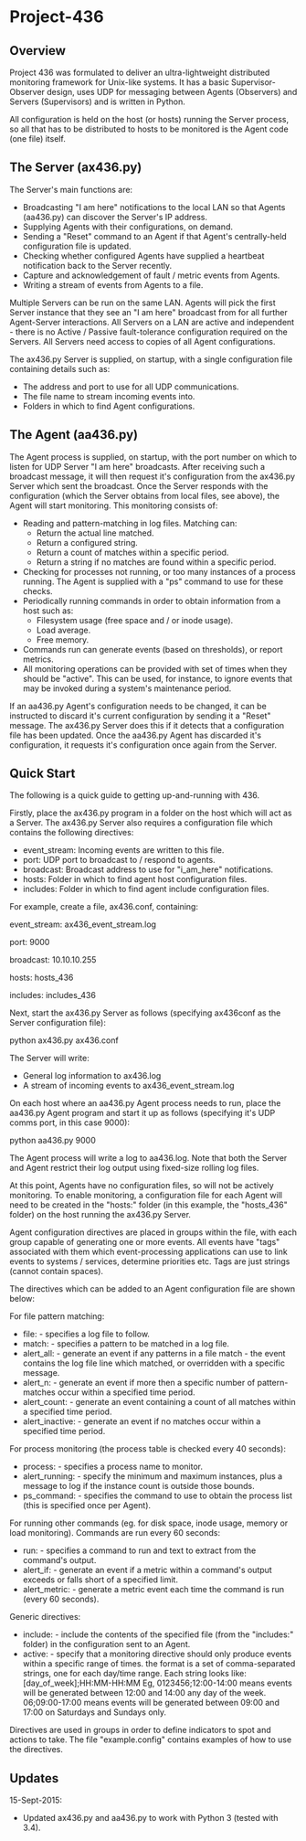 Project-436
===========
Overview
--------
Project 436 was formulated to deliver an ultra-lightweight distributed monitoring
framework for Unix-like systems.  It has a basic Supervisor-Observer design, uses
UDP for messaging between Agents (Observers) and Servers (Supervisors) and is written
in Python.

All configuration is held on the host (or hosts) running the Server process, so all
that has to be distributed to hosts to be monitored is the Agent code (one file) itself.

The Server (ax436.py)
---------------------
The Server's main functions are:

- Broadcasting "I am here" notifications to the local LAN so that
  Agents (aa436.py) can discover the Server's IP address.
- Supplying Agents with their configurations, on demand.
- Sending a "Reset" command to an Agent if that Agent's centrally-held
  configuration file is updated.
- Checking whether configured Agents have supplied a heartbeat
  notification back to the Server recently.
- Capture and acknowledgement of fault / metric events from
  Agents.
- Writing a stream of events from Agents to a file.

Multiple Servers can be run on the same LAN.  Agents will pick the
first Server instance that they see an "I am here" broadcast from for all
further Agent-Server interactions.  All Servers on a LAN are active 
and independent - there is no Active / Passive fault-tolerance configuration
required on the Servers.  All Servers need access to copies of all Agent configurations.

The ax436.py Server is supplied, on startup, with a single configuration
file containing details such as:

- The address and port to use for all UDP communications.
- The file name to stream incoming events into.
- Folders in which to find Agent configurations.

The Agent (aa436.py)
--------------------
The Agent process is supplied, on startup, with the port number on which
to listen for UDP Server "I am here" broadcasts.  After receiving such a broadcast
message, it will then request it's configuration from the ax436.py Server
which sent the broadcast.  Once the Server responds with the configuration
(which the Server obtains from local files, see above), the Agent will start
monitoring.  This monitoring consists of:

- Reading and pattern-matching in log files.  Matching can:
  - Return the actual line matched.
  - Return a configured string.
  - Return a count of matches within a specific period.
  - Return a string if no matches are found within a specific period.
- Checking for processes not running, or too many instances of a
  process running.  The Agent is supplied with a "ps" command to use
  for these checks.
- Periodically running commands in order to obtain information from
  a host such as:
  - Filesystem usage (free space and / or inode usage).
  - Load average.
  - Free memory.
- Commands run can generate events (based on thresholds), or report
  metrics.
- All monitoring operations can be provided with set of times when
  they should be "active".  This can be used, for instance, to ignore
  events that may be invoked during a system's maintenance period.

If an aa436.py Agent's configuration needs to be changed, it can be
instructed to discard it's current configuration by sending it a "Reset"
message.  The ax436.py Server does this if it detects that a configuration
file has been updated.  Once the aa436.py Agent has discarded it's
configuration, it requests it's configuration once again from the Server.

Quick Start
-----------
The following is a quick guide to getting up-and-running with 436.

Firstly, place the ax436.py program in a folder on the host which will
act as a Server.  The ax436.py Server also requires a configuration file
which contains the following directives:

- event_stream:    Incoming events are written to this file.
- port:            UDP port to broadcast to / respond to agents.
- broadcast:       Broadcast address to use for "i_am_here" notifications.
- hosts:           Folder in which to find agent host configuration files.
- includes:        Folder in which to find agent include configuration files.

For example, create a file, ax436.conf, containing:

  event_stream:     ax436_event_stream.log

  port:             9000

  broadcast:        10.10.10.255

  hosts:            hosts_436

  includes:         includes_436

Next, start the ax436.py Server as follows (specifying ax436conf as the Server configuration file):

  python ax436.py ax436.conf
  
The Server will write:

- General log information to ax436.log
- A stream of incoming events to ax436_event_stream.log
 
On each host where an aa436.py Agent process needs to run, place the aa436.py
Agent program and start it up as follows (specifying it's UDP comms port, in this case 9000):

  python aa436.py 9000

The Agent process will write a log to aa436.log.  Note that both the Server and Agent restrict
their log output using fixed-size rolling log files.

At this point, Agents have no configuration files, so will not be actively monitoring.  To enable
monitoring, a configuration file for each Agent will need to be created in the "hosts:"
folder (in this example, the "hosts_436" folder) on the host running the ax436.py Server.

Agent configuration directives are placed in groups within the file, with each group
capable of generating one or more events.  All events have "tags" associated with them
which event-processing applications can use to link events to systems / services, determine
priorities etc.  Tags are just strings (cannot contain spaces).

The directives which can be added to an Agent configuration file are shown below:

For file pattern matching:

- file: - specifies a log file to follow.
- match: - specifies a pattern to be matched in a log file.
- alert_all: - generate an event if any patterns in a file match - the event contains the log file
  line which matched, or overridden with a specific message.
- alert_n: - generate an event if more then a specific number of pattern-matches occur within a
  specified time period.
- alert_count: - generate an event containing a count of all matches within a specified time period.
- alert_inactive: - generate an event if no matches occur within a specified time period.

For process monitoring (the process table is checked every 40 seconds):

- process: - specifies a process name to monitor.
- alert_running: - specify the minimum and maximum instances, plus a message to log if the instance
  count is outside those bounds.
- ps_command: - specifies the command to use to obtain the process list (this is specified once per Agent).

For running other commands (eg. for disk space, inode usage, memory or load monitoring).  Commands
are run every 60 seconds:

- run: - specifies a command to run and text to extract from the command's output.
- alert_if: - generate an event if a metric within a command's output exceeds or falls short of a
  specified limit.
- alert_metric: - generate a metric event each time the command is run (every 60 seconds).

Generic directives:

- include: - include the contents of the specified file (from the "includes:" folder) in the configuration
  sent to an Agent.
- active: - specify that a monitoring directive should only produce events within a specific range of times.
  the format is a set of comma-separated strings, one for each day/time range.  Each string looks like:
  [day_of_week];HH:MM-HH:MM
  Eg, 0123456;12:00-14:00 means events will be generated between 12:00 and 14:00 any day of the week.
  06;09:00-17:00 means events will be generated between 09:00 and 17:00 on Saturdays and Sundays only.

Directives are used in groups in order to define indicators to spot and actions to take.  The file
"example.config" contains examples of how to use the directives.

Updates
-------
15-Sept-2015:

- Updated ax436.py and aa436.py to work with Python 3 (tested with 3.4).
